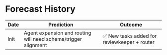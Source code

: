 # Forecast History

| Date | Prediction | Outcome |
|------|------------|---------|
| Init | Agent expansion and routing will need schema/trigger alignment | ✅ New tasks added for reviewkeeper + router |


<!-- linked feature: memory bank -->

<!-- linked feature: pipelines -->

<!-- linked feature: agents -->

<!-- linked feature: logs -->

<!-- linked feature: checklists -->

<!-- linked feature: routines -->

<!-- linked feature: identities -->

<!-- linked feature: goals -->

<!-- linked feature: specs -->

<!-- linked feature: schemas -->

<!-- linked feature: config -->

<!-- linked feature: diary -->

<!-- linked feature: evaluation -->

<!-- linked feature: feedbacks -->

<!-- linked feature: forecasts -->

<!-- linked feature: governance -->

<!-- linked feature: intents -->

<!-- linked feature: plans -->

<!-- linked feature: simulations -->

<!-- linked feature: tests -->

<!-- linked feature: tooling -->

<!-- linked feature: routing metadata -->